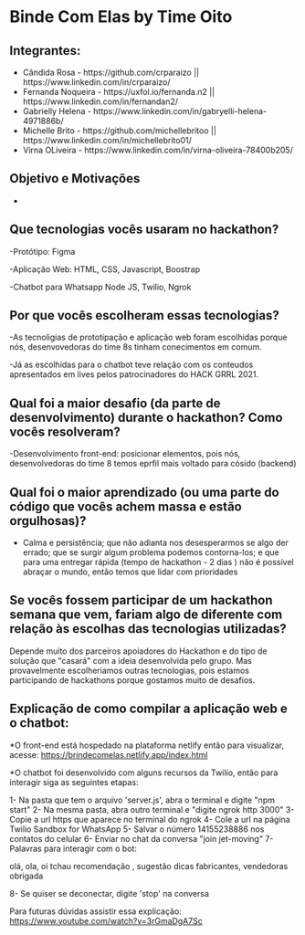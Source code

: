 # <h1> Binde Com Elas by Time Oito </h1>

<h2>Integrantes:</h2>
<ul>
<li> Cândida Rosa - https://github.com/crparaizo || https://www.linkedin.com/in/crparaizo/ </li>
<li> Fernanda Noqueira - https://uxfol.io/fernanda.n2  ||  https://www.linkedin.com/in/fernandan2/ </li>
<li> Gabrielly Helena - https://www.linkedin.com/in/gabryelli-helena-4971886b/ </li>
<li> Michelle Brito - https://github.com/michellebritoo  ||  https://www.linkedin.com/in/michellebrito01/ </li>
<li> Virna OLiveira - https://www.linkedin.com/in/virna-oliveira-78400b205/ </li>
</ul>

## Objetivo e Motivações
-

## Que tecnologias vocês usaram no hackathon?
-Protótipo:
Figma

-Aplicação Web:
HTML, CSS, Javascript, Boostrap

-Chatbot para Whatsapp
Node JS, Twilio, Ngrok

## Por que vocês escolheram essas tecnologias?
-As tecnoligias de prototipação e aplicação web foram escolhidas porque nós, desenvovedoras do time 8s tinham conecimentos em comum.

-Já as escolhidas para o chatbot teve relação com os conteudos apresentados em lives pelos patrocinadores do HACK GRRL 2021.

## Qual foi a maior desafio (da parte de desenvolvimento) durante o hackathon? Como vocês resolveram?
-Desenvolvimento front-end: posicionar elementos, pois nós, desenvolvedoras do time 8 temos eprfil mais voltado para cósido (backend)

## Qual foi o maior aprendizado (ou uma parte do código que vocês achem massa e estão orgulhosas)?
- Calma e persistência; que não adianta nos desesperarmos se algo der errado; que se surgir algum problema 
podemos contorna-los; e que para uma entregar rápida (tempo de hackathon - 2 dias ) não é possível abraçar o mundo, então temos que lidar com
prioridades

## Se vocês fossem participar de um hackathon semana que vem, fariam algo de diferente com relação às escolhas das tecnologias utilizadas?
Depende muito dos parceiros apoiadores do Hackathon e do tipo de solução que "casará" com a ideia desenvolvida pelo grupo. 
Mas provavelmente escolheriamos outras tecnologias, pois estamos participando de hackathons porque gostamos muito de desafios.



## Explicação de como compilar a aplicação web e o chatbot:

*O front-end está hospedado na plataforma netlify então para visualizar, acesse: https://brindecomelas.netlify.app/index.html

*O chatbot foi desenvolvido com alguns recursos da Twilio, então para interagir siga as seguintes etapas:

1- Na pasta que tem o arquivo 'server.js', abra o terminal e digite "npm start"
2- Na mesma pasta, abra outro terminal e "digite ngrok http 3000"
3- Copie a url https que aparece no terminal do ngrok
4- Cole a url na página Twilio Sandbox for WhatsApp
5- Salvar o número 14155238886 nos contatos do celular
6- Enviar no chat da conversa "join jet-moving"
7- Palavras para interagir com o bot:

olá, ola, oi
tchau
recomendação , sugestão
dicas
fabricantes, vendedoras
obrigada

8- Se quiser se deconectar, digite 'stop' na conversa


Para futuras dúvidas assistir essa explicação: https://www.youtube.com/watch?v=3rGmaDgA7Sc
